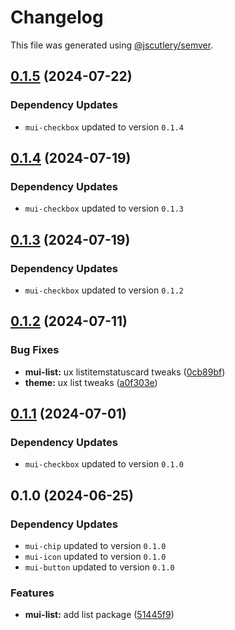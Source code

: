 # Changelog

This file was generated using [@jscutlery/semver](https://github.com/jscutlery/semver).

## [0.1.5](https://github.com/Availity/element/compare/@availity/mui-list@0.1.4...@availity/mui-list@0.1.5) (2024-07-22)

### Dependency Updates

* `mui-checkbox` updated to version `0.1.4`
## [0.1.4](https://github.com/Availity/element/compare/@availity/mui-list@0.1.3...@availity/mui-list@0.1.4) (2024-07-19)

### Dependency Updates

* `mui-checkbox` updated to version `0.1.3`
## [0.1.3](https://github.com/Availity/element/compare/@availity/mui-list@0.1.2...@availity/mui-list@0.1.3) (2024-07-19)

### Dependency Updates

* `mui-checkbox` updated to version `0.1.2`
## [0.1.2](https://github.com/Availity/element/compare/@availity/mui-list@0.1.1...@availity/mui-list@0.1.2) (2024-07-11)


### Bug Fixes

* **mui-list:** ux listitemstatuscard tweaks ([0cb89bf](https://github.com/Availity/element/commit/0cb89bf6e417ff4487b79a3bdc90444b25e2e857))
* **theme:** ux list tweaks ([a0f303e](https://github.com/Availity/element/commit/a0f303e46e32b08f92c9f933e3dde1bf62b836bc))

## [0.1.1](https://github.com/Availity/element/compare/@availity/mui-list@0.1.0...@availity/mui-list@0.1.1) (2024-07-01)

### Dependency Updates

* `mui-checkbox` updated to version `0.1.0`
## 0.1.0 (2024-06-25)

### Dependency Updates

* `mui-chip` updated to version `0.1.0`
* `mui-icon` updated to version `0.1.0`
* `mui-button` updated to version `0.1.0`

### Features

* **mui-list:** add list package ([51445f9](https://github.com/Availity/element/commit/51445f9fa4f281844b774e681d849a997987c17d))
